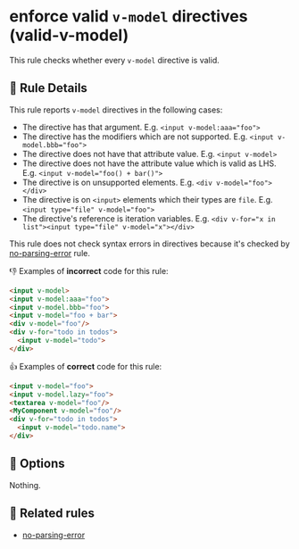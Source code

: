 # enforce valid `v-model` directives (valid-v-model)

This rule checks whether every `v-model` directive is valid.

## :book: Rule Details

This rule reports `v-model` directives in the following cases:

- The directive has that argument. E.g. `<input v-model:aaa="foo">`
- The directive has the modifiers which are not supported. E.g. `<input v-model.bbb="foo">`
- The directive does not have that attribute value. E.g. `<input v-model>`
- The directive does not have the attribute value which is valid as LHS. E.g. `<input v-model="foo() + bar()">`
- The directive is on unsupported elements. E.g. `<div v-model="foo"></div>`
- The directive is on `<input>` elements which their types are `file`. E.g. `<input type="file" v-model="foo">`
- The directive's reference is iteration variables. E.g. `<div v-for="x in list"><input type="file" v-model="x"></div>`

This rule does not check syntax errors in directives because it's checked by [no-parsing-error] rule.

:-1: Examples of **incorrect** code for this rule:

```html
<input v-model>
<input v-model:aaa="foo">
<input v-model.bbb="foo">
<input v-model="foo + bar">
<div v-model="foo"/>
<div v-for="todo in todos">
  <input v-model="todo">
</div>
```

:+1: Examples of **correct** code for this rule:

```html
<input v-model="foo">
<input v-model.lazy="foo">
<textarea v-model="foo"/>
<MyComponent v-model="foo"/>
<div v-for="todo in todos">
  <input v-model="todo.name">
</div>
```

## :wrench: Options

Nothing.

## :couple: Related rules

- [no-parsing-error]


[no-parsing-error]: no-parsing-error.md
